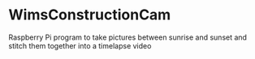 # WimsConstructionCam
Raspberry Pi program to take pictures between sunrise and sunset and stitch them together into a timelapse video
